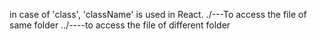 in case of 'class', 'className' is used in React.
./---To access the file of same folder
../----to access the file of different folder